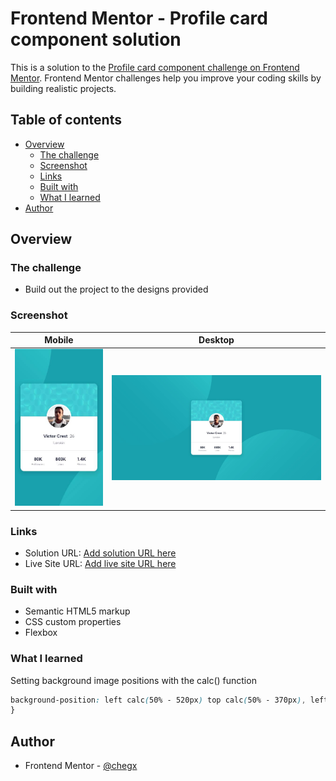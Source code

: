 # Frontend Mentor - Profile card component solution

This is a solution to the [Profile card component challenge on Frontend Mentor](https://www.frontendmentor.io/challenges/profile-card-component-cfArpWshJ). Frontend Mentor challenges help you improve your coding skills by building realistic projects.

## Table of contents

- [Overview](#overview)
  - [The challenge](#the-challenge)
  - [Screenshot](#screenshot)
  - [Links](#links)
  - [Built with](#built-with)
  - [What I learned](#what-i-learned)
- [Author](#author)

## Overview

### The challenge

- Build out the project to the designs provided

### Screenshot

|Mobile|Desktop|
|---|---|
|![](./screenshots/mobile.jpg)|![](./screenshots/desktop.jpg)|

### Links

- Solution URL: [Add solution URL here](https://github.com/chegx/profile-card-component)
- Live Site URL: [Add live site URL here](https://chegx.github.io/profile-card-component/)

### Built with

- Semantic HTML5 markup
- CSS custom properties
- Flexbox

### What I learned

Setting background image positions with the calc() function

```css
background-position: left calc(50% - 520px) top calc(50% - 370px), left calc(50% + 460px) top calc(50% + 500px);
}
```

## Author

- Frontend Mentor - [@chegx](https://www.frontendmentor.io/profile/chegx)

